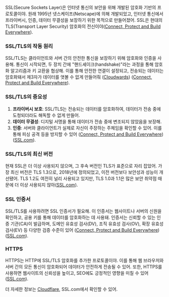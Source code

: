 SSL(Secure Sockets Layer)은 인터넷 통신의 보안을 위해 개발된 암호화 기반의 프로토콜이야. 원래 1995년 넷스케이프(Netscape)에 의해 개발되었고, 인터넷 통신에서 프라이버시, 인증, 데이터 무결성을 보장하기 위한 목적으로 만들어졌어. SSL은 현대의 TLS(Transport Layer Security) 암호화의 전신이야​ ([Connect, Protect and Build Everywhere](https://www.cloudflare.com/learning/ssl/what-is-ssl/))​.

### SSL/TLS의 작동 원리

SSL/TLS는 클라이언트와 서버 간의 안전한 통신을 보장하기 위해 암호화와 인증을 사용해. 통신이 시작되면, 두 장치 간에 "핸드셰이크(handshake)"라는 과정을 통해 암호화 알고리즘과 키 교환을 협상해. 이를 통해 안전한 연결이 설정되고, 전송되는 데이터는 암호화돼서 제3자가 데이터를 엿볼 수 없게 만들어줘​ ([Cloudwards](https://www.cloudwards.net/ssl-vs-tls/))​​ ([Connect, Protect and Build Everywhere](https://www.cloudflare.com/learning/ssl/what-is-ssl/))​.

### SSL/TLS의 중요성

1. **프라이버시 보호**: SSL/TLS는 전송되는 데이터를 암호화하여, 데이터가 전송 중에 도청되더라도 해독할 수 없게 만들어.
2. **데이터 무결성**: 디지털 서명을 통해 데이터가 전송 중에 변조되지 않았음을 보장해.
3. **인증**: 서버와 클라이언트가 실제로 자신이 주장하는 주체임을 확인할 수 있어. 이를 통해 피싱 공격 등을 방지할 수 있어​ ([Connect, Protect and Build Everywhere](https://www.cloudflare.com/learning/ssl/what-is-ssl/))​​ ([SSL.com](https://www.ssl.com/faqs/what-is-https/))​.

### SSL/TLS의 최신 버전

현재 SSL은 더 이상 사용되지 않으며, 그 후속 버전인 TLS가 표준으로 자리 잡았어. 가장 최신 버전은 TLS 1.3으로, 2018년에 정의되었고, 이전 버전보다 보안성과 성능이 개선됐어. TLS 1.2도 여전히 널리 사용되고 있지만, TLS 1.0과 1.1은 많은 보안 취약점 때문에 더 이상 사용되지 않아​ ([SSL.com](https://www.ssl.com/faqs/faq-what-is-ssl/))​.

### SSL 인증서

SSL/TLS를 사용하려면 SSL 인증서가 필요해. 이 인증서는 웹사이트나 서버의 신원을 확인하고, 공용 키를 통해 데이터를 암호화하는 데 사용돼. 인증서는 신뢰할 수 있는 인증 기관(CA)이 발급하며, 도메인 유효성 검사(DV), 조직 유효성 검사(OV), 확장 유효성 검사(EV) 등 다양한 검증 수준이 있어​ ([Connect, Protect and Build Everywhere](https://www.cloudflare.com/learning/ssl/what-is-ssl/))​​ ([SSL.com](https://www.ssl.com/faqs/what-is-https/))​.

### HTTPS

HTTPS는 HTTP에 SSL/TLS 암호화를 추가한 프로토콜이야. 이를 통해 웹 브라우저와 서버 간의 모든 통신이 암호화되어 데이터가 안전하게 전송될 수 있어. 또한, HTTPS를 사용하면 웹사이트의 신뢰성을 높이고, SEO에도 긍정적인 영향을 미칠 수 있어​ ([SSL.com](https://www.ssl.com/faqs/what-is-https/))​.

더 자세한 정보는 [Cloudflare](https://www.cloudflare.com/learning/ssl/what-is-ssl/), SSL.com에서 확인할 수 있어.